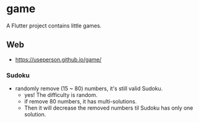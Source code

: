 # game

A Flutter project contains little games.

## Web
- https://useperson.github.io/game/

### Sudoku

* randomly remove (15 ~ 80) numbers, it's still valid Sudoku.
    * yes! The difficulty is random.
    * if remove 80 numbers, it has multi-solutions. 
    * Then it will decrease the removed numbers til Sudoku has only one solution.
